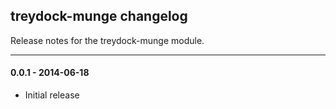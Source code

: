 ## treydock-munge changelog

Release notes for the treydock-munge module.

------------------------------------------

#### 0.0.1 - 2014-06-18

* Initial release
